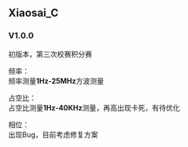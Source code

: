 ## Xiaosai_C

### V1.0.0

初版本，第三次校赛积分赛

频率：  
频率测量**1Hz-25MHz**方波测量

占空比：  
占空比测量**1Hz-40KHz**测量，再高出现卡死，有待优化

相位：  
出现Bug，目前考虑修复方案



